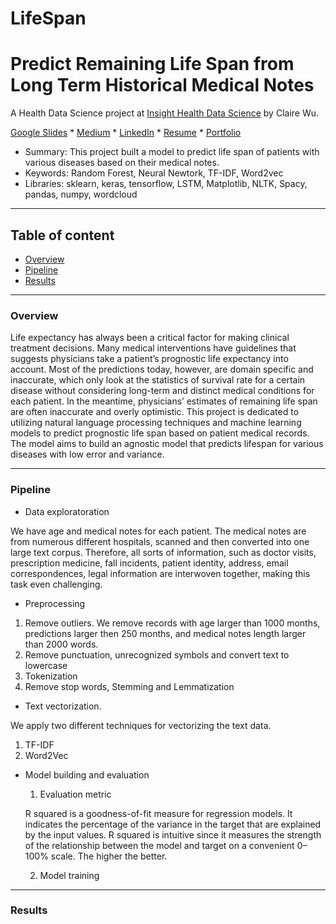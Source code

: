 # LifeSpan
# Predict Remaining Life Span from Long Term Historical Medical Notes

A Health Data Science project at [Insight Health Data Science](https://insightfellows.com/health-data) by Claire Wu.


[Google Slides]() * [Medium]() * [LinkedIn]() * [Resume]() * [Portfolio]()

- Summary: This project built a model to predict life span of patients with various diseases based on their medical notes.
- Keywords: Random Forest, Neural Newtork, TF-IDF, Word2vec 
- Libraries: sklearn, keras, tensorflow, LSTM, Matplotlib, NLTK, Spacy, pandas, numpy, wordcloud


---
## Table of content
- [Overview](#overview)
- [Pipeline](#pipeline)
- [Results](#results)

---

### Overview
Life expectancy has always been a critical factor for making clinical treatment decisions. Many medical interventions have guidelines that suggests physicians take a patient’s prognostic life expectancy into account. Most of the predictions today, however, are domain specific and inaccurate, which only look at the statistics of survival rate for a certain disease without considering long-term and distinct medical conditions for each patient. In the meantime, physicians’ estimates of remaining life span are often inaccurate and overly optimistic. This project is dedicated to utilizing natural language processing techniques and machine learning models to predict prognostic life span based on patient medical records. The model aims to build an agnostic model that predicts lifespan for various diseases with low error and variance. 

---
### Pipeline

- Data exploratoration

We have age and medical notes for each patient. The medical notes are from numerous different hospitals, scanned and then converted into one large text corpus. Therefore, all sorts of information, such as doctor visits, prescription medicine, fall incidents, patient identity, address, email correspondences, legal information are interwoven together, making this task even challenging.

- Preprocessing
 1. Remove outliers. We remove records with age larger than 1000 months, predictions larger then 250 months, and medical notes length larger than 2000 words.
 2. Remove punctuation, unrecognized symbols and convert text to lowercase 
 3. Tokenization
 4. Remove stop words, Stemming and Lemmatization
- Text vectorization. 
  
 We apply two different techniques for vectorizing the text data. 
 1. TF-IDF
 2. Word2Vec
- Model building and evaluation
  1. Evaluation metric
  
   R squared is a goodness-of-fit measure for regression models. It indicates the percentage of the variance in the target that are explained by the input values. R squared is intuitive since it measures the strength of the relationship between the model and target on a convenient 0–100% scale. The higher the better. 
  
  2. Model training



--- 
### Results
